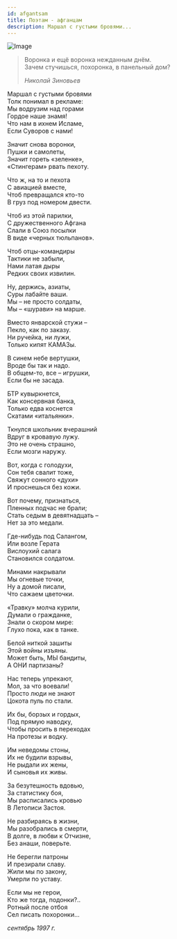 ```yaml
---
id: afgantsam
title: Поэтам - афганцам
description: Маршал с густыми бровями...
---
```


![Image](/img/p29.jpg)

> Воронка и ещё воронка нежданным днём.\
> Зачем стучишься, похоронка, в панельный дом?
>
> _Николай Зиновьев_

Маршал с густыми бровями\
Толк понимал в рекламе:\
Мы водрузим над горами\
Гордое наше знамя!\
Что нам в ихнем Исламе,\
Если Суворов с нами!

Значит снова воронки,\
Пушки и самолеты,\
Значит гореть «зеленке»,\
«Стингерам» рвать пехоту.

Что ж, на то и пехота\
С авиацией вместе,\
Чтоб превращался кто-то\
В груз под номером двести.

Чтоб из этой парилки,\
С дружественного Афгана\
Слали в Союз посылки\
В виде «черных тюльпанов».

Чтоб отцы-командиры\
Тактики не забыли,\
Нами латая дыры\
Редких своих извилин.

Ну, держись, азиаты,\
Суры лабайте ваши.\
Мы – не просто солдаты,\
Мы – «шурави» на марше.

Вместо январской стужи –\
Пекло, как по заказу.\
Ни ручейка, ни лужи,\
Только кипят КАМАЗы.

В синем небе вертушки,\
Вроде бы так и надо.\
В общем-то, все – игрушки,\
Если бы не засада.

БТР кувыркнется,\
Как консервная банка,\
Только едва коснется\
Скатами «итальянки».

Ткнулся школьник вчерашний\
Вдруг в кровавую лужу.\
Это не очень страшно,\
Если мозги наружу.

Вот, когда с голодухи,\
Сон тебя свалит тоже,\
Свяжут сонного «духи»\
И проснешься без кожи.

Вот почему, признаться,\
Пленных подчас не брали;\
Стать седым в девятнадцать –\
Нет за это медали.

Где-нибудь под Салангом,\
Или возле Герата\
Вислоухий салага\
Становился солдатом.

Минами накрывали\
Мы огневые точки,\
Ну а домой писали,\
Что сажаем цветочки.

«Травку» молча курили,\
Думали о гражданке,\
Знали о скором мире:\
Глухо пока, как в танке.

Белой ниткой зашиты\
Этой войны изъяны.\
Может быть, МЫ бандиты,\
А ОНИ партизаны?

Нас теперь упрекают,\
Мол, за что воевали!\
Просто люди не знают\
Цокота пуль по стали.

Их бы, борзых и гордых,\
Под прямую наводку,\
Чтобы просить в переходах\
На протезы и водку.

Им неведомы стоны,\
Их не будили взрывы,\
Не рыдали их жены,\
И сыновья их живы.

За безутешность вдовью,\
За статистику боя,\
Мы расписались кровью\
В Летописи Застоя.

Не разбираясь в жизни,\
Мы разобрались в смерти,\
В долге, в любви к Отчизне,\
Без анаши, поверьте.

Не берегли патроны\
И презирали славу.\
Жили мы по закону,\
Умерли по уставу.

Если мы не герои,\
Кто же тогда, подонки?..\
Ротный после отбоя\
Сел писать похоронки...

_сентябрь 1997  г._
